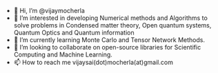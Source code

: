 - 👋 Hi, I’m @vijaymocherla
- 👀 I’m interested in developing Numerical methods and Algorithms to solve problems in 
  Condensed matter theory,
  Open quantum systems,
  Quantum Optics and Quantum information
- 🌱 I’m currently learning Monte Carlo and Tensor Network Methods. 
- 💞️ I’m looking to collaborate on open-source libraries for Scientific Computing and Machine Learning.
- 📫 How to reach me vijaysai(dot)mocherla(at)gmail.com

<!---
vijaymocherla/vijaymocherla is a ✨ special ✨ repository because its `README.md` (this file) appears on your GitHub profile.
You can click the Preview link to take a look at your changes.
--->
